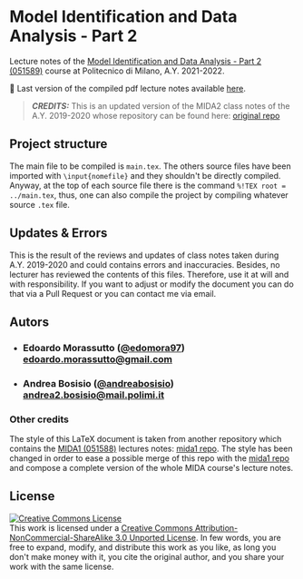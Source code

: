 # Model Identification and Data Analysis - Part 2

Lecture notes of the [Model Identification and Data Analysis - Part 2 (051589)](https://www11.ceda.polimi.it/schedaincarico/schedaincarico/controller/scheda_pubblica/SchedaPublic.do?&evn_default=evento&c_classe=765794&polij_device_category=DESKTOP&__pj0=0&__pj1=42d68cc1050be0569561dabe2a5df40b) course at Politecnico di Milano, A.Y. 2021-2022.

:open_book: Last version of the compiled pdf lecture notes available [here](https://github.com/andreabosisio/MIDA2_AY2022/blob/master/main.pdf).

> **_CREDITS:_**  This is an updated version of the MIDA2 class notes of the A.Y. 2019-2020 whose repository can be found here: [original repo](https://github.com/polimi-cheatsheet/MIDA2)


## Project structure

The main file to be compiled is `main.tex`.
The others source files have been imported with  `\input{nomefile}` and they shouldn't be directly compiled. Anyway, at the top of each source file there is the command `%!TEX root = ../main.tex`, thus, one can also compile the project by compiling whatever source `.tex` file.

## Updates & Errors

This is the result of the reviews and updates of class notes taken during A.Y. 2019-2020 and could contains errors and inaccuracies. Besides, no lecturer has reviewed the contents of this files. Therefore, use it at will and with responsibility. 
If you want to adjust or modify the document you can do that via a Pull Request or you can contact me via email. 

## Autors 

- ###  Edoardo Morassutto ([@edomora97](https://github.com/edomora97))<br>edoardo.morassutto@gmail.com
- ###  Andrea Bosisio ([@andreabosisio](https://github.com/andreabosisio))<br>andrea2.bosisio@mail.polimi.it

### Other credits
The style of this LaTeX document is taken from another repository which contains the [MIDA1 (051588)](https://www11.ceda.polimi.it/schedaincarico/schedaincarico/controller/scheda_pubblica/SchedaPublic.do?&evn_default=evento&c_classe=765793&polij_device_category=DESKTOP&__pj0=0&__pj1=c4cfdb62e79df118344594f5fd1ca434) lectures notes: [mida1 repo](https://github.com/teobucci/mida).
The style has been changed in order to ease a possible merge of this repo with the [mida1 repo](https://github.com/teobucci/mida) and compose a complete version of the whole MIDA course's lecture notes.

## License

<a rel="license" href="http://creativecommons.org/licenses/by-nc-sa/3.0/"><img alt="Creative Commons License" style="border-width:0" src="https://i.creativecommons.org/l/by-nc-sa/3.0/88x31.png" /></a><br />This work is licensed under a <a rel="license" href="http://creativecommons.org/licenses/by-nc-sa/3.0/">Creative Commons Attribution-NonCommercial-ShareAlike 3.0 Unported License</a>. In few words, you are free to expand, modify, and distribute this work as you like, as long you don't make money with it, you cite the original author, and you share your work with the same license.

